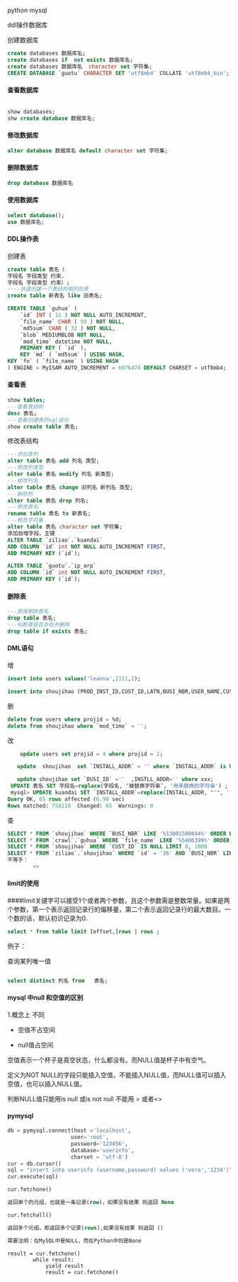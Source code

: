 python mysql

ddl操作数据库

创建数据库

```sql
create databases 数据库名;
create databases if  not exists 数据库名;
create databases 数据库名  character set 字符集;
CREATE DATABASE `guotu` CHARACTER SET 'utf8mb4' COLLATE 'utf8mb4_bin';

```

#### 查看数据库

```sql

show databases;
shw create database 数据库名;

```

#### 修改数据库

```sql
alter database 数据库名 default character set 字符集;
```

#### 删除数据库

```sql
drop database 数据库名
```

#### 使用数据库

```sql
select database();
use 数据库名;
```

#### DDL操作表

创建表

```sql
create table 表名（
字段名 字段类型 约束，
字段名 字段类型 约束）;
----快速创建一个表结构相同的表
create table 新表名 like 旧表名;
```

```sql
CREATE TABLE `guhua` (
	`id` INT ( 11 ) NOT NULL AUTO_INCREMENT,
	`file_name` CHAR ( 50 ) NOT NULL,
	`md5sum` CHAR ( 32 ) NOT NULL,
	`blob` MEDIUMBLOB NOT NULL,
	`mod_time` datetime NOT NULL,
	PRIMARY KEY ( `id` ),
	KEY `md` ( `md5sum` ) USING HASH,
KEY `fn` ( `file_name` ) USING HASH 
) ENGINE = MyISAM AUTO_INCREMENT = 6076474 DEFAULT CHARSET = utf8mb4;
```

#### 查看表

```sql
show tables;
---查看表结构
desc 表名;
---查看创建表的sql语句
show create table 表名;

```

修改表结构

```sql
---添加表列
alter table 表名 add 列名 类型;
---修改列类型
alter table 表名 modify 列名 新类型;
---修改列名
alter table 表名 change 旧列名 新列名 类型;
---删除列
alter table 表名 drop 列名;
---修改表名
rename table 表名 to 新表名;
---修改字符集
alter table 表名 character set 字符集;
添加自增字段，主键
ALTER TABLE `ziliao`.`kuandai` 
ADD COLUMN `id` int NOT NULL AUTO_INCREMENT FIRST,
ADD PRIMARY KEY (`id`);

ALTER TABLE `guotu`.`ip_arp` 
ADD COLUMN `id` int NOT NULL AUTO_INCREMENT FIRST,
ADD PRIMARY KEY (`id`);

```

#### 删除表

```sql
---直接删除表名
drop table 表名;
---判断表是否存在并删除
drop table if exists 表名;
```

#### DML语句

增 

```sql
insert into users values('leanna',2111,2);

insert into shoujihao (PROD_INST_ID,CUST_ID,LATN,BUSI_NBR,USER_NAME,CUST_NAME,INSTALL_ADDR,CERTIFICATES_NBR,mod_time) select * from ziliao_old.phone limit 1;
```

删

```sql
delete from users where projid = %d;
delete from shoujihao where `mod_time` = '';
```

改

```sql
	update users set projid = 4 where projid = 2;

​	update  shoujihao  set `INSTALL_ADDR` = '' where `INSTALL_ADDR` is NULL limit 100000;

​	update shoujihao set `DUSI_ID` =''  ,INSTLL_ADDR='' where xxx;
 UPDATE 表名 SET 字段名=replace(字段名, ‘被替换字符串’, '用来替换的字符串') ;
 mysql> UPDATE kuandai SET `INSTALL_ADDR`=replace(INSTALL_ADDR, "'", '') ;
Query OK, 65 rows affected (6.90 sec)
Rows matched: 750210  Changed: 65  Warnings: 0
```

查

```sql
SELECT * FROM `shoujihao` WHERE `BUSI_NBR` LIKE '%13001500044%' ORDER BY `BUSI_NBR` LIMIT 0, 1000
SELECT * FROM `crawl`.`guhua` WHERE `file_name` LIKE '%5406399%' ORDER BY `id` DESC LIMIT 0,1000
SELECT * FROM `shoujihao` WHERE `CUST_ID` IS NULL LIMIT 0, 1000
SELECT * FROM `ziliao`.`shoujihao` WHERE `id` = '36' AND `BUSI_NBR` LIKE '%156%' ORDER BY `INSTALL_ADDR` LIMIT 0,1000;
不等于：
		<>

```

#### limit的使用

####limit关键字可以接受1个或者两个参数，且这个参数需是整数常量。如果是两个参数，第一个表示返回记录行的偏移量，第二个表示返回记录行的最大数目。一个数的话，默认初识记录为0.

```sql
select * from table limit [offset,]rows | rows ;
```



例子：

查询某列唯一值

```sql

select distinct 列名 from   表名;
```



#### mysql 中null 和空值的区别

1.概念上 不同

- 空值不占空间

- null值占空间

空值表示一个杯子是真空状态，什么都没有。而NULL值是杯子中有空气。

定义为NOT NULL的字段只能插入空值，不能插入NULL值，而NULL值可以插入空值，也可以插入NULL值。



判断NULL值只能用is null 或is not null 不能用 = 或者<>



#### pymysql

```python
db = pymysql.connect(host ='localhost',
                    user='root',
                    password='123456',
                    database='userinfo',
                    charset = 'utf-8')
cur = db.cursor()
sql = "insert into userinfo (username,password) values ('vera','1234')"
cur.execute(sql)
```

```sql
cur.fetchone()

返回单个的元组，也就是一条记录(row)，如果没有结果 则返回 None

cur.fetchall() 

返回多个元组，即返回多个记录(rows),如果没有结果 则返回 ()

需要注明：在MySQL中是NULL，而在Python中则是None
```

```
result = cur.fetchone()
        while result:
            yield result
            result = cur.fetchone()

```

